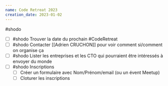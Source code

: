 ```yaml
---
name: Code Retreat 2023
creation_date: 2023-01-02
---
```

#shodo

- [ ] #shodo Trouver la date du prochain #CodeRetreat
- [ ] #shodo Contacter [[Adrien CRUCHON]] pour voir comment si/comment on organise ça
- [ ] #shodo Lister les entreprises et les CTO qui pourraient être intéressés à envoyer du monde
- [ ] #shodo Inscriptions
     - [ ] Créer un formulaire avec Nom/Prénom/email (ou un évent Meetup)
     - [ ] Cloturer les inscriptions